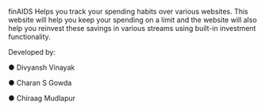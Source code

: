 finAIDS Helps you track your spending habits over various websites. This website will help you keep your spending on a limit and the website will also help you reinvest these savings in various streams using built-in investment functionality.

Developed by: 

●	Divyansh Vinayak 

●	Charan S Gowda 

●	Chiraag Mudlapur 
